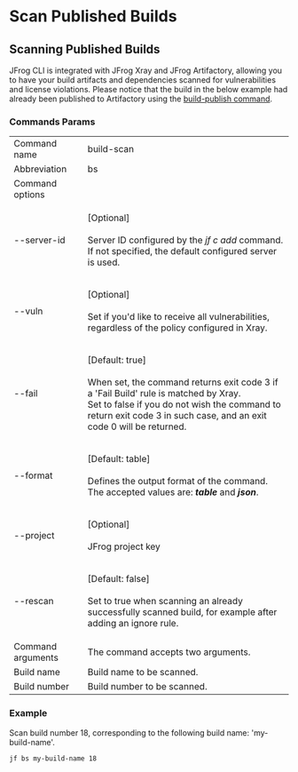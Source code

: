 # Scan Published Builds

## Scanning Published Builds

JFrog CLI is integrated with JFrog Xray and JFrog Artifactory, allowing you to have your build artifacts and dependencies scanned for vulnerabilities and license violations. Please notice that the build in the below example had already been published to Artifactory using the [build-publish command](https://docs.jfrog-applications.jfrog.io/jfrog-applications/jfrog-cli/cli-for-jfrog-artifactory#publishing-build-info).

### Commands Params

|                   |                                                                                                                                                                                                                                            |
|-------------------|--------------------------------------------------------------------------------------------------------------------------------------------------------------------------------------------------------------------------------------------|
| Command name      | build-scan                                                                                                                                                                                                                                 |
| Abbreviation      | bs                                                                                                                                                                                                                                         |
| Command options   |                                                                                                                                                                                                                                            |
| --server-id       | <p>[Optional]<br><br>Server ID configured by the <em>jf c add</em> command. If not specified, the default configured server is used.</p>                                                                                                   |
| --vuln            | <p>[Optional]<br><br>Set if you'd like to receive all vulnerabilities, regardless of the policy configured in Xray.</p>                                                                                                                    |
| --fail            | <p>[Default: true]<br><br>When set, the command returns exit code 3 if a 'Fail Build' rule is matched by Xray.<br>Set to false if you do not wish the command to return exit code 3 in such case, and an exit code 0 will be returned.</p> |
| --format          | <p>[Default: table]<br><br>Defines the output format of the command. The accepted values are: <em><strong>table</strong></em> and <em><strong>json</strong></em>.</p>                                                                      |
| --project         | <p>[Optional]<br><br>JFrog project key</p>                                                                                                                                                                                                 |
| --rescan          | <p>[Default: false]<br><br>Set to true when scanning an already successfully scanned build, for example after adding an ignore rule.</p>                                                                                                   |
| Command arguments | The command accepts two arguments.                                                                                                                                                                                                         |
| Build name        | Build name to be scanned.                                                                                                                                                                                                                  |
| Build number      | Build number to be scanned.                                                                                                                                                                                                                |

### Example

Scan build number 18, corresponding to the following build name: 'my-build-name'.
```
jf bs my-build-name 18
```
